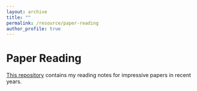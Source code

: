 ```yaml
---
layout: archive
title: ""
permalink: /resource/paper-reading
author_profile: true
---
```


# Paper Reading
[This repository](https://github.com/chuanyangjin/Paper-Reading) contains my reading notes for impressive papers in recent years. 
